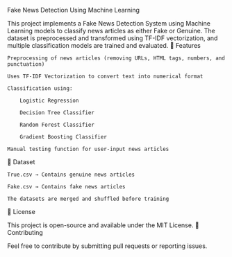 Fake News Detection Using Machine Learning

This project implements a Fake News Detection System using Machine Learning models to classify news articles as either Fake or Genuine. The dataset is preprocessed and transformed using TF-IDF vectorization, and multiple classification models are trained and evaluated.
🚀 Features

    Preprocessing of news articles (removing URLs, HTML tags, numbers, and punctuation)

    Uses TF-IDF Vectorization to convert text into numerical format

    Classification using:

        Logistic Regression

        Decision Tree Classifier

        Random Forest Classifier

        Gradient Boosting Classifier

    Manual testing function for user-input news articles

📂 Dataset

    True.csv → Contains genuine news articles

    Fake.csv → Contains fake news articles

    The datasets are merged and shuffled before training

📜 License

This project is open-source and available under the MIT License.
📩 Contributing

Feel free to contribute by submitting pull requests or reporting issues.
